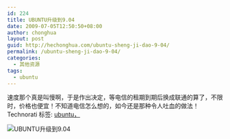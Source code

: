 ```yaml
---
id: 224
title: UBUNTU升级到9.04
date: 2009-07-05T12:50:50+08:00
author: chonghua
layout: post
guid: http://hechonghua.com/ubuntu-sheng-ji-dao-9-04/
permalink: /ubuntu-sheng-ji-dao-9-04/
categories:
  - 其他资源
tags:
  - ubuntu
---
```

速度那个真是叫慢啊，于是作出决定，等电信的租期到期后换成联通的算了，不限时，价格也便宜！不知道电信怎么想的，如今还是那种令人吐血的做法！  
Technorati 标签: <a class="performancingtags" href="http://technorati.com/tag/ubuntu%EF%BC%8C" rel="tag">ubuntu，</a>

<div class="zemanta-pixie">
  <img class="zemanta-pixie-img" src="http://img.zemanta.com/pixy.gif?x-id=0e9e992a-abf2-8878-9101-0a3f55465465" / alt="UBUNTU升级到9.04" >
</div>